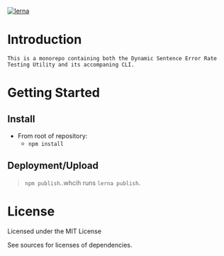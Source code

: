 
[![lerna](https://img.shields.io/badge/maintained%20with-lerna-cc00ff.svg)](https://lerna.js.org/)


# Introduction
    This is a monorepo containing both the Dynamic Sentence Error Rate Testing Utility and its accompaning CLI.
# Getting Started


## Install
- From root of repository:
    - `npm install` 

## Deployment/Upload
> `npm publish`..whcih runs `lerna publish`.
# License
Licensed under the MIT License  

See sources for licenses of dependencies.
